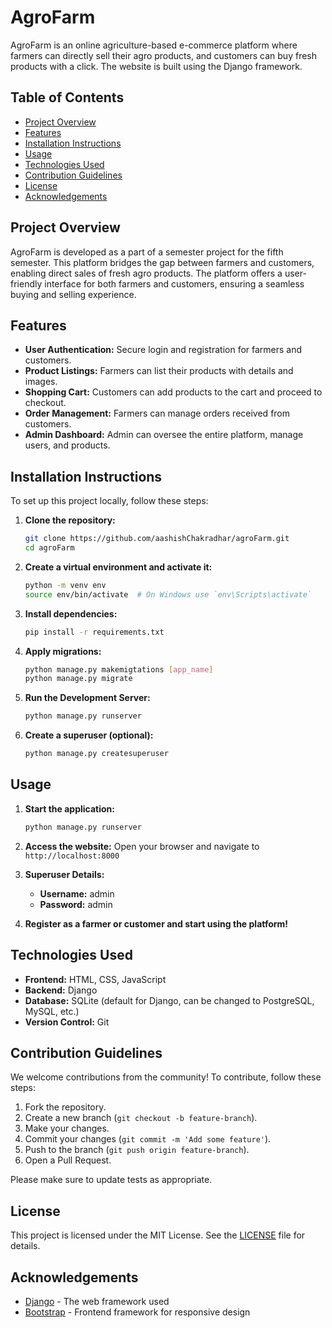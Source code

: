 # AgroFarm

AgroFarm is an online agriculture-based e-commerce platform where farmers can directly sell their agro products, and customers can buy fresh products with a click. The website is built using the Django framework.

## Table of Contents
- [Project Overview](#project-overview)
- [Features](#features)
- [Installation Instructions](#installation-instructions)
- [Usage](#usage)
- [Technologies Used](#technologies-used)
- [Contribution Guidelines](#contribution-guidelines)
- [License](#license)
- [Acknowledgements](#acknowledgements)

## Project Overview

AgroFarm is developed as a part of a semester project for the fifth semester. This platform bridges the gap between farmers and customers, enabling direct sales of fresh agro products. The platform offers a user-friendly interface for both farmers and customers, ensuring a seamless buying and selling experience.

## Features

- **User Authentication:** Secure login and registration for farmers and customers.
- **Product Listings:** Farmers can list their products with details and images.
- **Shopping Cart:** Customers can add products to the cart and proceed to checkout.
- **Order Management:** Farmers can manage orders received from customers.
- **Admin Dashboard:** Admin can oversee the entire platform, manage users, and products.

## Installation Instructions

To set up this project locally, follow these steps:

1. **Clone the repository:**
    ```bash
    git clone https://github.com/aashishChakradhar/agroFarm.git
    cd agroFarm
    ```

2. **Create a virtual environment and activate it:**
    ```bash
    python -m venv env
    source env/bin/activate  # On Windows use `env\Scripts\activate`
    ```

3. **Install dependencies:**
    ```bash
    pip install -r requirements.txt
    ```

4. **Apply migrations:**
    ```bash
    python manage.py makemigtations [app_name]
    python manage.py migrate
    ```

5. **Run the Development Server:**
    ```bash
    python manage.py runserver
    ```

6. **Create a superuser (optional):**
    ```bash
    python manage.py createsuperuser
    ```

## Usage

1. **Start the application:**
    ```bash
    python manage.py runserver
    ```

2. **Access the website:**
    Open your browser and navigate to `http://localhost:8000`

3. **Superuser Details:**
    - **Username:** admin
    - **Password:** admin

4. **Register as a farmer or customer and start using the platform!**

## Technologies Used

- **Frontend:** HTML, CSS, JavaScript
- **Backend:** Django
- **Database:** SQLite (default for Django, can be changed to PostgreSQL, MySQL, etc.)
- **Version Control:** Git

## Contribution Guidelines

We welcome contributions from the community! To contribute, follow these steps:

1. Fork the repository.
2. Create a new branch (`git checkout -b feature-branch`).
3. Make your changes.
4. Commit your changes (`git commit -m 'Add some feature'`).
5. Push to the branch (`git push origin feature-branch`).
6. Open a Pull Request.

Please make sure to update tests as appropriate.

## License

This project is licensed under the MIT License. See the [LICENSE](LICENSE) file for details.

## Acknowledgements

- [Django](https://www.djangoproject.com/) - The web framework used
- [Bootstrap](https://getbootstrap.com/) - Frontend framework for responsive design
